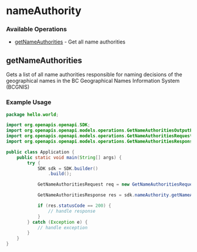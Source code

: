 # nameAuthority

### Available Operations

* [getNameAuthorities](#getnameauthorities) - Get all name authorities

## getNameAuthorities

Gets a list of all name authorities responsible for naming decisions of the geographical names in the BC Geographical Names Information System (BCGNIS)

### Example Usage

```java
package hello.world;

import org.openapis.openapi.SDK;
import org.openapis.openapi.models.operations.GetNameAuthoritiesOutputFormatEnum;
import org.openapis.openapi.models.operations.GetNameAuthoritiesRequest;
import org.openapis.openapi.models.operations.GetNameAuthoritiesResponse;

public class Application {
    public static void main(String[] args) {
        try {
            SDK sdk = SDK.builder()
                .build();

            GetNameAuthoritiesRequest req = new GetNameAuthoritiesRequest(GetNameAuthoritiesOutputFormatEnum.XML);            

            GetNameAuthoritiesResponse res = sdk.nameAuthority.getNameAuthorities(req);

            if (res.statusCode == 200) {
                // handle response
            }
        } catch (Exception e) {
            // handle exception
        }
    }
}
```
